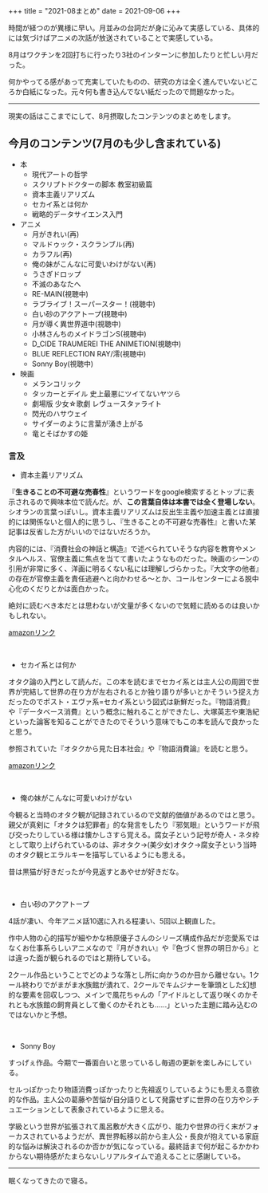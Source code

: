 +++
title = "2021-08まとめ"
date = 2021-09-06
+++

時間が経つのが異様に早い。月並みの台詞だが身に沁みて実感している、具体的には気づけばアニメの次話が放送されていることで実感している。

<!-- more -->

8月はワクチンを2回打ちに行ったり3社のインターンに参加したりと忙しい月だった。

何かやってる感があって充実していたものの、研究の方は全く進んでいないどころか白紙になった。元々何も書き込んでない紙だったので問題なかった。

---

現実の話はここまでにして、8月摂取したコンテンツのまとめをします。

## 今月のコンテンツ(7月のも少し含まれている)
+ 本
    + 現代アートの哲学
    + スクリプトドクターの脚本 教室初級篇
    + 資本主義リアリズム
    + セカイ系とは何か
    + 戦略的データサイエンス入門
+ アニメ
    + 月がきれい(再)
    + マルドゥック・スクランブル(再)
    + カラフル(再)
    + 俺の妹がこんなに可愛いわけがない(再)
    + うさぎドロップ
    + 不滅のあなたへ
    + RE-MAIN(視聴中)
    + ラブライブ！スーパースター！(視聴中)
    + 白い砂のアクアトープ(視聴中)
    + 月が導く異世界道中(視聴中)
    + 小林さんちのメイドラゴンS(視聴中)
    + D_CIDE TRAUMEREI THE ANIMETION(視聴中)
    + BLUE REFLECTION RAY/澪(視聴中)
    + Sonny Boy(視聴中)
+ 映画
    + メランコリック
    + タッカーとデイル 史上最悪にツイてないヤツら
    + 劇場版 少女☆歌劇 レヴュースタァライト
    + 閃光のハサウェイ
    + サイダーのように言葉が湧き上がる
    + 竜とそばかすの姫

### 言及
+ 資本主義リアリズム

『**生きることの不可避な売春性**』というワードをgoogle検索するとトップに表示されるので興味本位で読んだ。が、**この言葉自体は本書では全く登場しない**。シオランの言葉っぽいし。資本主義リアリズムは反出生主義や加速主義とは直接的には関係ないと個人的に思うし、『生きることの不可避な売春性』と書いた某記事は反省した方がいいのではないだろうか。

内容的には、『消費社会の神話と構造』で述べられていそうな内容を教育やメンタルヘルス、官僚主義に焦点を当てて書いたようなものだった。映画のシーンの引用が非常に多く、洋画に明るくない私には理解しづらかった。『大文字の他者』の存在が官僚主義を責任逃避へと向かわせる〜とか、コールセンターによる脱中心化のくだりとかは面白かった。

絶対に読むべき本だとは思わないが文量が多くないので気軽に読めるのは良いかもしれない。

[amazonリンク](https://www.amazon.co.jp/%E8%B3%87%E6%9C%AC%E4%B8%BB%E7%BE%A9%E3%83%AA%E3%82%A2%E3%83%AA%E3%82%BA%E3%83%A0-%E3%83%9E%E3%83%BC%E3%82%AF-%E3%83%95%E3%82%A3%E3%83%83%E3%82%B7%E3%83%A3%E3%83%BC/dp/4909237356)

<br>

+ セカイ系とは何か

オタク論の入門として読んだ。この本を読むまでセカイ系とは主人公の周囲で世界が完結して世界の在り方が左右されるとか独り語りが多いとかそういう捉え方だったのでポスト・エヴァ系=セカイ系という図式は新鮮だった。『物語消費』や『データベース消費』という概念に触れることができたし、大塚英志や東浩紀といった論客を知ることができたのでそういう意味でもこの本を読んで良かったと思う。

参照されていた『オタクから見た日本社会』や『物語消費論』を読むと思う。

[amazonリンク](https://www.amazon.co.jp/%E3%82%BB%E3%82%AB%E3%82%A4%E7%B3%BB%E3%81%A8%E3%81%AF%E4%BD%95%E3%81%8B-%E6%98%9F%E6%B5%B7%E7%A4%BE%E6%96%87%E5%BA%AB-%E5%89%8D%E5%B3%B6-%E8%B3%A2/dp/4061389688)

<br>

+ 俺の妹がこんなに可愛いわけがない

今観ると当時のオタク観が記録されているので文献的価値があるのではと思う。親父が真剣に「オタクは犯罪者」的な発言をしたり『邪気眼』というワードが飛び交ったりしている様は懐かしさすら覚える。腐女子という記号が奇人・ネタ枠として取り上げられているのは、非オタク→(美少女)オタク→腐女子という当時のオタク観ヒエラルキーを描写しているようにも思える。

昔は黒猫が好きだったが今見返すとあやせが好きだな。

<br>

+ 白い砂のアクアトープ

4話が凄い、今年アニメ話10選に入れる程凄い、5回以上観直した。

作中人物の心的描写が細やかな柿原優子さんのシリーズ構成作品だが恋愛系ではなくお仕事系らしいアニメなので『月がきれい』や『色づく世界の明日から』とは違った面が観られるのではと期待している。

2クール作品ということでどのような落とし所に向かうのか目から離せない。1クール終わりでがまがま水族館が潰れて、2クールでキムジナーを筆頭とした幻想的な要素を回収しつつ、メインで風花ちゃんの「アイドルとして返り咲くのかそれとも水族館の飼育員として働くのかそれとも……」といった主題に踏み込むのではないかと予想。

<br>

+ Sonny Boy

すっげぇ作品。今期で一番面白いと思っているし毎週の更新を楽しみにしている。

セルっぽかったり物語消費っぽかったりと先祖返りしているようにも思える意欲的な作品。主人公の葛藤や苦悩が自分語りとして発露せずに世界の在り方やシチュエーションとして表象されているように思える。

学級という世界が拡張されて風呂敷が大きく広がり、能力や世界の行く末がフォーカスされているようだが、異世界転移以前から主人公・長良が抱えている家庭的な悩みは解決されるのか否かが気になっている。最終話まで何が起こるかかわからない期待感がたまらないしリアルタイムで追えることに感謝している。

---

眠くなってきたので寝る。